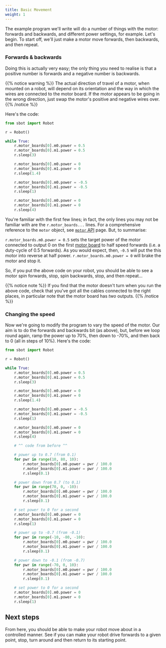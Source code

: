 ```yaml
---
title: Basic Movement
weight: 1
---
```


The example program we'll write will do a number of things with the motor: forwards and backwards, and different power settings, for example. Let's begin. To start off, we'll just make a motor move forwards, then backwards, and then repeat.

### Forwards & backwards

Doing this is actually very easy; the only thing you need to realise is that a positive number is forwards and a negative number is backwards.

{{% notice warning %}}
The actual direction of travel of a motor, when mounted on a robot, will depend on its orientation and the way in which the wires are connected to the motor board. If the motor appears to be going in the wrong direction, just swap the motor's positive and negative wires over.
{{% /notice %}}

Here's the code:

```python
from sbot import Robot

r = Robot()

while True:
    r.motor_boards[0].m0.power = 0.5
    r.motor_boards[0].m1.power = 0.5
    r.sleep(3)

    r.motor_boards[0].m0.power = 0
    r.motor_boards[0].m1.power = 0
    r.sleep(1.4)

    r.motor_boards[0].m0.power = -0.5
    r.motor_boards[0].m1.power = -0.5
    r.sleep(1)

    r.motor_boards[0].m0.power = 0
    r.motor_boards[0].m1.power = 0
    r.sleep(4)
```

You're familiar with the first few lines; in fact, the only lines you may not be familiar with are the `r.motor_boards...` lines. For a comprehensive reference to the `motor` object, see [`motor` API](/api/motor-board) page.
But, to summarise:

`r.motor_boards.m0.power = 0.5` sets the target power of the motor connected to output 0 on the first [motor board](/kit/motor-board) to half speed forwards (i.e. a duty-cycle of 0.5 forwards). As you would expect, then, `-0.5` will put the this motor into reverse at half power.
`r.motor_boards.m0.power = 0` will brake the motor and stop it.

So, if you put the above code on your robot, you should be able to see a motor spin forwards, stop, spin backwards, stop, and then repeat...

{{% notice note %}}
If you find that the motor doesn't turn when you run the above code, check that you've got all the cables connected to the right places, in particular note that the motor board has _two_ outputs.
{{% /notice %}}

### Changing the speed

Now we're going to modify the program to vary the speed of the motor. Our aim is to do the forwards and backwards bit (as above), but, before we loop round again, ramp the power up to 70%, then down to -70%, and then back to 0 (all in steps of 10%). Here's the code:

```python
from sbot import Robot

r = Robot()

while True:
    r.motor_boards[0].m0.power = 0.5
    r.motor_boards[0].m1.power = 0.5
    r.sleep(3)

    r.motor_boards[0].m0.power = 0
    r.motor_boards[0].m1.power = 0
    r.sleep(1.4)

    r.motor_boards[0].m0.power = -0.5
    r.motor_boards[0].m1.power = -0.5
    r.sleep(1)

    r.motor_boards[0].m0.power = 0
    r.motor_boards[0].m1.power = 0
    r.sleep(4)

    # ^^ code from before ^^

    # power up to 0.7 (from 0.1)
    for pwr in range(10, 80, 10):
        r.motor_boards[0].m0.power = pwr / 100.0
        r.motor_boards[0].m1.power = pwr / 100.0
        r.sleep(0.1)

    # power down from 0.7 (to 0.1)
    for pwr in range(70, 0, -10):
        r.motor_boards[0].m0.power = pwr / 100.0
        r.motor_boards[0].m1.power = pwr / 100.0
        r.sleep(0.1)

    # set power to 0 for a second
    r.motor_boards[0].m0.power = 0
    r.motor_boards[0].m1.power = 0
    r.sleep(1)

    # power up to -0.7 (from -0.1)
    for pwr in range(-10, -80, -10):
        r.motor_boards[0].m0.power = pwr / 100.0
        r.motor_boards[0].m1.power = pwr / 100.0
        r.sleep(0.1)

    # power down to -0.1 (from -0.7)
    for pwr in range(-70, 0, 10):
        r.motor_boards[0].m0.power = pwr / 100.0
        r.motor_boards[0].m1.power = pwr / 100.0
        r.sleep(0.1)

    # set power to 0 for a second
    r.motor_boards[0].m0.power = 0
    r.motor_boards[0].m1.power = 0
    r.sleep(1)
```

## Next steps

From here, you should be able to make your robot move about in a controlled manner. See if you can make your robot drive forwards to a given point, stop, turn around and then return to its starting point.
